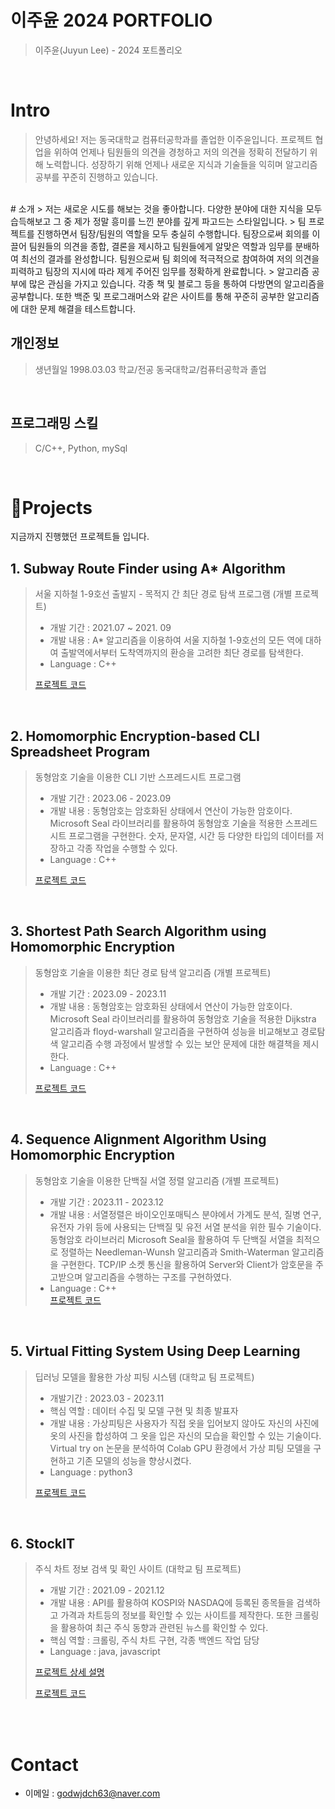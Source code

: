 # 이주윤 2024 PORTFOLIO

> 이주윤(Juyun Lee) - 2024 포트폴리오

<br />

# Intro
> 안녕하세요! 저는 동국대학교 컴퓨터공학과를 졸업한 이주윤입니다. 프로젝트 협업을 위하여 언제나 팀원들의 의견을 경청하고 저의 의견을 정확히 전달하기 위해 노력합니다. 성장하기 위해 언제나 새로운 지식과 기술들을 익히며 알고리즘 공부를 꾸준히 진행하고 있습니다.
<br />
# 소개
> 저는 새로운 시도를 해보는 것을 좋아합니다. 다양한 분야에 대한 지식을 모두 습득해보고 그 중 제가 정말 흥미를 느낀 분야를 깊게 파고드는 스타일입니다. 
> 팀 프로젝트를 진행하면서 팀장/팀원의 역할을 모두 충실히 수행합니다. 팀장으로써 회의를 이끌어 팀원들의 의견을 종합, 결론을 제시하고 팀원들에게 알맞은 역할과 임무를 분배하여 최선의 결과를 완성합니다. 팀원으로써 팀 회의에 적극적으로 참여하여 저의 의견을 피력하고 팀장의 지시에 따라 제게 주어진 임무를 정확하게 완료합니다. 
> 알고리즘 공부에 많은 관심을 가지고 있습니다. 각종 책 및 블로그 등을 통하여 다방면의 알고리즘을 공부합니다. 또한 백준 및 프로그래머스와 같은 사이트를 통해 꾸준히 공부한 알고리즘에 대한 문제 해결을 테스트합니다. 

## 개인정보 

> 생년월일   1998.03.03
> 학교/전공  동국대학교/컴퓨터공학과 졸업

<br />

## 프로그래밍 스킬

> C/C++, Python, mySql 
<br />


# 📝Projects
지금까지 진행했던 프로젝트들 입니다.

## 1. Subway Route Finder using A* Algorithm

> 서울 지하철 1-9호선 출발지 - 목적지 간 최단 경로 탐색 프로그램 (개별 프로젝트)
>
> - 개발 기간 : 2021.07 ~ 2021. 09
> - 개발 내용 : A* 알고리즘을 이용하여 서울 지하철 1-9호선의 모든 역에 대하여 출발역에서부터 도착역까지의 환승을 고려한 최단 경로를 탐색한다. 
> - Language : C++  
> 
> [프로젝트 코드](https://drive.google.com/drive/folders/1wSx2-F7WQrr-cg903QfI4Kv6O3-2MSP2?usp=sharing)  

<br />

## 2. Homomorphic Encryption-based CLI Spreadsheet Program

> 동형암호 기술을 이용한 CLI 기반 스프레드시트 프로그램
>
> - 개발 기간 : 2023.06 - 2023.09
> - 개발 내용 : 동형암호는 암호화된 상태에서 연산이 가능한 암호이다. Microsoft Seal 라이브러리를 활용하여 동형암호 기술을 적용한 스프레드시트 프로그램을 구현한다. 숫자, 문자열, 시간 등 다양한 타입의 데이터를 저장하고 각종 작업을 수행할 수 있다.   
> - Language : C++
>   
> [프로젝트 코드](https://drive.google.com/drive/folders/12DeDrU1f5FNG1T97G4Nhob5tlnL9sQHX?usp=sharing)

<br />

## 3. Shortest Path Search Algorithm using Homomorphic Encryption

> 동형암호 기술을 이용한 최단 경로 탐색 알고리즘 (개별 프로젝트)
>
> - 개발 기간 : 2023.09 - 2023.11
> - 개발 내용 : 동형암호는 암호화된 상태에서 연산이 가능한 암호이다. Microsoft Seal 라이브러리를 활용하여 동형암호 기술을 적용한 Dijkstra 알고리즘과 floyd-warshall 알고리즘을 구현하여 성능을 비교해보고 경로탐색 알고리즘 수행 과정에서 발생할 수 있는 보안 문제에 대한 해결책을 제시한다. 
> - Language : C++
>   
> [프로젝트 코드](https://drive.google.com/drive/folders/1LlhY-uaefDIylJn4FbLS7CB1hGXFtIaP?usp=sharing)

<br />

## 4. Sequence Alignment Algorithm Using Homomorphic Encryption

> 동형암호 기술을 이용한 단백질 서열 정렬 알고리즘 (개별 프로젝트)
>
> - 개발 기간 : 2023.11 - 2023.12
> - 개발 내용 : 서열정렬은 바이오인포매틱스 분야에서 가계도 분석, 질병 연구, 유전자 가위 등에 사용되는 단백질 및 유전 서열 분석을 위한 필수 기술이다. 동형암호 라이브러리 Microsoft Seal을 활용하여 두 단백질 서열을 최적으로 정렬하는 Needleman-Wunsh 알고리즘과 Smith-Waterman 알고리즘을 구현한다. TCP/IP 소켓 통신을 활용하여 Server와 Client가 암호문을 주고받으며 알고리즘을 수행하는 구조를 구현하였다.
> - Language : C++   
> [프로젝트 코드](https://drive.google.com/drive/folders/1E1yVd5-hcypijfpOgJ1PCuzSmu6juYjf?usp=sharing)

<br />

## 5. Virtual Fitting System Using Deep Learning

> 딥러닝 모델을 활용한 가상 피팅 시스템 (대학교 팀 프로젝트)
>
> - 개발기간 : 2023.03 - 2023.11
> - 핵심 역할 : 데이터 수집 및 모델 구현 및 최종 발표자
> - 개발 내용 : 가상피팅은 사용자가 직접 옷을 입어보지 않아도 자신의 사진에 옷의 사진을 합성하여 그 옷을 입은 자신의 모습을 확인할 수 있는 기술이다. Virtual try on 논문을 분석하여 Colab GPU 환경에서 가상 피팅 모델을 구현하고 기존 모델의 성능을 향상시켰다.
> - Language : python3
>
> [프로젝트 코드](https://drive.google.com/drive/folders/1cJNcFncaiTj9k5FtKAOkaGhlSOjxIRZG?usp=sharing)

<br />

## 6. StockIT

> 주식 차트 정보 검색 및 확인 사이트 (대학교 팀 프로젝트)
>
> - 개발 기간 : 2021.09 - 2021.12
> - 개발 내용 : API를 활용하여 KOSPI와 ‎NASDAQ에 등록된 종목들을 검색하고 가격과 차트등의 정보를 확인할 수 있는 사이트를 제작한다. 또한 크롤링을 활용하여 최근 주식 동향과 관련된 뉴스를 확인할 수 있다.
> - 핵심 역할 : 크롤링, 주식 차트 구현, 각종 백엔드 작업 담당
> - Language : java, javascript
>
> [프로젝트 상세 설명](https://github.com/leejuyun/StockIT)
> 
> [프로젝트 코드](https://drive.google.com/drive/folders/1NbVS7tuHlsV0Ew7ecmDFusy_1PVCznjm?usp=sharing)
<br />
<br />

# Contact
- 이메일 : godwjdch63@naver.com

